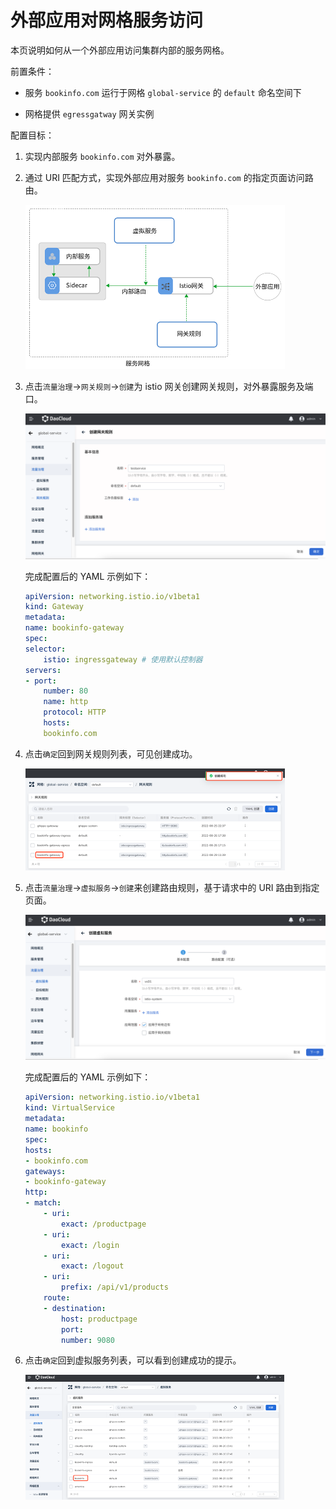 # 外部应用对网格服务访问

本页说明如何从一个外部应用访问集群内部的服务网格。

前置条件：

- 服务 `bookinfo.com` 运行于网格 `global-service` 的 `default` 命名空间下

- 网格提供 `egressgatway` 网关实例

配置目标：

1. 实现内部服务 `bookinfo.com` 对外暴露。

2. 通过 URI 匹配方式，实现外部应用对服务 `bookinfo.com` 的指定页面访问路由。

    ![img](../../images/out-to-in01.png)

3. 点击`流量治理`->`网关规则`->`创建`为 istio 网关创建网关规则，对外暴露服务及端口。

    ![img](../../images/out-to-in02.png)
    
    完成配置后的 YAML 示例如下：

    ```yaml
    apiVersion: networking.istio.io/v1beta1
    kind: Gateway
    metadata:
    name: bookinfo-gateway
    spec:
    selector:
        istio: ingressgateway # 使用默认控制器
    servers:
    - port:
        number: 80
        name: http
        protocol: HTTP
        hosts:
        bookinfo.com
    ```

4. 点击`确定`回到网关规则列表，可见创建成功。

    ![img](../../images/out-to-in03.png)

5. 点击`流量治理`->`虚拟服务`->`创建`来创建路由规则，基于请求中的 URI 路由到指定页面。

    ![img](../../images/out-to-in04.png)

    完成配置后的 YAML 示例如下：

    ```yaml
    apiVersion: networking.istio.io/v1beta1
    kind: VirtualService
    metadata:
    name: bookinfo
    spec:
    hosts:
    - bookinfo.com
    gateways:
    - bookinfo-gateway
    http:
    - match:
        - uri:
            exact: /productpage
        - uri:
            exact: /login
        - uri:
            exact: /logout
        - uri:
            prefix: /api/v1/products
        route:
        - destination:
            host: productpage
            port:
            number: 9080
    ```

6. 点击`确定`回到虚拟服务列表，可以看到创建成功的提示。

    ![img](../../images/out-to-in05.png)
